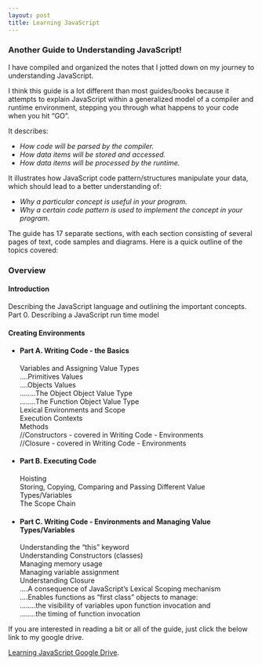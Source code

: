 ```yaml
---
layout: post
title: Learning JavaScript
---
```


### Another Guide to Understanding JavaScript!

I have compiled and organized the notes that I jotted down on my journey to understanding JavaScript.  

I think this guide is a lot different than most guides/books because it attempts to explain JavaScript within a generalized model of a compiler and runtime environment, stepping you through what happens to your code when you hit “GO”.

It describes:
* _How code will be parsed by the compiler._
* _How data items will be stored and accessed._
* _How data items will be processed by the runtime._

It illustrates how JavaScript code pattern/structures manipulate your data, which should lead to a better understanding of:

* _Why a particular concept is useful in your program._
* _Why a certain code pattern is used to implement the concept in your program._

The guide has 17 separate sections, with each section consisting of several pages of text, code samples and diagrams.
Here is a quick outline of the topics covered:


### Overview

#### __Introduction__

  Describing the JavaScript language and outlining the important concepts.  
  Part 0. Describing a JavaScript run time model


#### __Creating Environments__
*   #### Part A. Writing Code - the Basics
      Variables and Assigning Value Types      
      ....Primitives Values      
      ....Objects Values      
      ........The Object Object Value Type      
      ........The Function Object Value Type      
      Lexical Environments and Scope      
      Execution Contexts      
      Methods      
      //Constructors - covered in Writing Code - Environments      
      //Closure - covered in Writing Code - Environments
      

*   #### Part B.  Executing Code
    Hoisting    
    Storing, Copying, Comparing and Passing Different Value Types/Variables    
    The Scope Chain

*   #### Part C.  Writing Code - Environments and Managing Value Types/Variables
    Understanding the “this” keyword    
    Understanding Constructors (classes)    
    Managing memory usage    
    Managing variable assignment    
    Understanding Closure    
    ....A consequence of JavaScript’s Lexical Scoping mechanism    
    ....Enables functions as “first class” objects to manage:    
    ........the visibility of variables upon function invocation and    
    ........the timing of function invocation

If you are interested in reading a bit or all of the guide, just click the below link to my google drive.

[Learning JavaScript Google Drive](https://drive.google.com/drive/folders/0B-wpj2yxxOAwN1ZTMHpMUkpNVnM).
